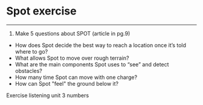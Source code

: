 # Spot exercise
---
1. Make 5 questions about SPOT (article in pg.9)

- How does Spot decide the best way to reach a location once it’s told where to go?
- What allows Spot to move over rough terrain?
- What are the main components Spot uses to “see” and detect obstacles?
- How many time Spot can move with one charge?
- How can Spot "feel" the ground below it?


Exercise listening unit 3 numbers


